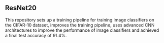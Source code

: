 ## ResNet20
This repository sets up a training pipeline for training image classifiers on the CIFAR-10 dataset, improves the training pipeline, uses advanced CNN architectures to improve the performance of image classifiers and achieved a final test accuracy of 91.4%.

